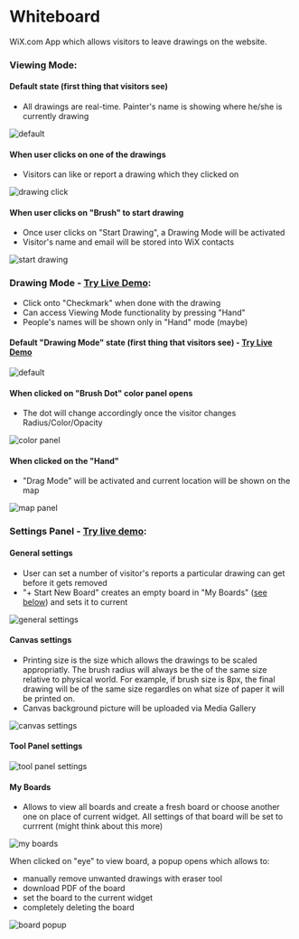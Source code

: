 # Whiteboard
WiX.com App which allows visitors to leave drawings on the website.

### Viewing Mode:

#### Default state (first thing that visitors see)
- All drawings are real-time. Painter's name is showing where he/she is currently drawing

![default](https://github.com/andreywix/whiteboard-tpa/raw/master/wireframes/default.png)

#### When user clicks on one of the drawings
- Visitors can like or report a drawing which they clicked on

![drawing click](https://github.com/andreywix/whiteboard-tpa/raw/master/wireframes/click-drawing.png)

#### When user clicks on "Brush" to start drawing
- Once user clicks on "Start Drawing", a Drawing Mode will be activated
- Visitor's name and email will be stored into WiX contacts

![start drawing](https://github.com/andreywix/whiteboard-tpa/raw/master/wireframes/start-drawing-panel.png)

### Drawing Mode - [Try Live Demo](http://andreywix.github.io/whiteboard-tpa/public-dev/):
- Click onto "Checkmark" when done with the drawing
- Can access Viewing Mode functionality by pressing "Hand"
- People's names will be shown only in "Hand" mode (maybe)

#### Default "Drawing Mode" state (first thing that visitors see) - [Try Live Demo](http://andreywix.github.io/whiteboard-tpa/public-dev/)
![default](https://github.com/andreywix/whiteboard-tpa/raw/master/wireframes/selected.png)

#### When clicked on "Brush Dot" color panel opens
- The dot will change accordingly once the visitor changes Radius/Color/Opacity

![color panel](https://github.com/andreywix/whiteboard-tpa/raw/master/wireframes/animated/color-panel.gif)

#### When clicked on the "Hand"
- "Drag Mode" will be activated and current location will be shown on the map

![map panel](https://github.com/andreywix/whiteboard-tpa/raw/master/wireframes/map-panel.png)


### Settings Panel - [Try live demo](http://andreywix.github.io/whiteboard-tpa/public-dev/settings.html):

#### General settings
- User can set a number of visitor's reports a particular drawing can get before it gets removed
- "+ Start New Board" creates an empty board in "My Boards" ([see below](https://github.com/andreywix/whiteboard-tpa/blob/master/README.md#my-boards)) and sets it to current

![general settings](https://github.com/andreywix/whiteboard-tpa/raw/master/wireframes/general-settings.png)

#### Canvas settings
- Printing size is the size which allows the drawings to be scaled appropriatly. The brush radius will always be the of the same size relative to physical world. For example, if brush size is 8px, the final drawing will be of the same size regardles on what size of paper it will be printed on.
- Canvas background picture will be uploaded via Media Gallery

![canvas settings](https://github.com/andreywix/whiteboard-tpa/raw/master/wireframes/canvas-settings.png)

#### Tool Panel settings
![tool panel settings](https://github.com/andreywix/whiteboard-tpa/raw/master/wireframes/panel-settings.png)

#### My Boards
- Allows to view all boards and create a fresh board or choose another one on place of current widget. All settings of that board will be set to currrent (might think about this more)

![my boards](https://github.com/andreywix/whiteboard-tpa/raw/master/wireframes/boards-settings.png)

When clicked on "eye" to view board, a popup opens which allows to:
- manually remove unwanted drawings with eraser tool
- download PDF of the board
- set the board to the current widget
- completely deleting the board

![board popup](https://github.com/andreywix/whiteboard-tpa/raw/master/wireframes/animated/popup.gif)
